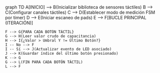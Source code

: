 graph TD
    A[INICIO] --> B(Inicializar biblioteca de sensores táctiles)
    B --> C(Configurar canales táctiles)
    C --> D(Establecer modo de medición FSM por timer)
    D --> E(Iniciar escaneo de pads)
    E --> F[BUCLE PRINCIPAL (ITERACIÓN)]

    F --> G{PARA CADA BOTÓN TÁCTIL}
    G --> H(Leer valor crudo de capacitancia)
    H --> I{¿Valor > Umbral Y != Último Botón?}
    I -- No --> F
    I -- Sí --> J(Actualizar evento de LED asociado)
    J --> K(Guardar índice del último botón presionado)
    K --> G
    G --> L(FIN PARA CADA BOTÓN TÁCTIL)
    L --> F
